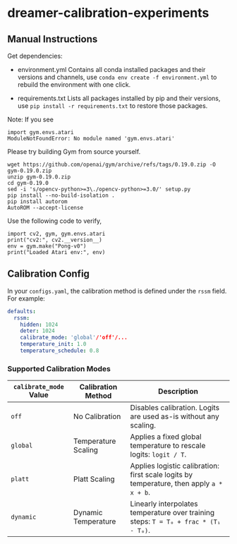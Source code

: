 # dreamer-calibration-experiments
## Manual Instructions

Get dependencies:

- environment.yml
Contains all conda installed packages and their versions and channels, use 
`conda env create -f environment.yml` to rebuild the environment with one click.

- requirements.txt
Lists all packages installed by pip and their versions, use `pip install -r requirements.txt` to restore those packages.

Note: 
If you see
````
import gym.envs.atari
ModuleNotFoundError: No module named 'gym.envs.atari'
````

Please try building Gym from source yourself.

````
wget https://github.com/openai/gym/archive/refs/tags/0.19.0.zip -O gym-0.19.0.zip
unzip gym-0.19.0.zip
cd gym-0.19.0
sed -i 's/opencv-python>=3\./opencv-python>=3.0/' setup.py
pip install --no-build-isolation .
pip install autorom
AutoROM --accept-license
````

Use the following code to verify,
````
import cv2, gym, gym.envs.atari
print("cv2:", cv2.__version__)
env = gym.make("Pong-v0")
print("Loaded Atari env:", env)
````

## Calibration Config

In your `configs.yaml`, the calibration method is defined under the `rssm` field. For example:

```yaml
defaults:
  rssm: 
    hidden: 1024
    deter: 1024
    calibrate_mode: 'global'/'off'/...
    temperature_init: 1.0
    temperature_schedule: 0.8
```

### Supported Calibration Modes

| `calibrate_mode` Value | Calibration Method       | Description                                                                 |
|------------------------|--------------------------|-----------------------------------------------------------------------------|
| `off`                  | No Calibration           | Disables calibration. Logits are used as-is without any scaling.            |
| `global`               | Temperature Scaling       | Applies a fixed global temperature to rescale logits: `logit / T`.          |
| `platt`                | Platt Scaling             | Applies logistic calibration: first scale logits by temperature, then apply `a * x + b`. |
| `dynamic`              | Dynamic Temperature       | Linearly interpolates temperature over training steps: `T = T₀ + frac * (T₁ - T₀)`. |

